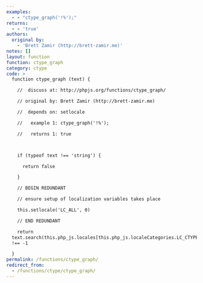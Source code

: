 ```yaml
---
examples:
  - - "ctype_graph('!%');"
returns:
  - - 'true'
authors:
  original by:
    - 'Brett Zamir (http://brett-zamir.me)'
notes: []
layout: function
function: ctype_graph
category: ctype
code: >
  function ctype_graph (text) {

    //  discuss at: http://phpjs.org/functions/ctype_graph/

    // original by: Brett Zamir (http://brett-zamir.me)

    //  depends on: setlocale

    //   example 1: ctype_graph('!%');

    //   returns 1: true



    if (typeof text !== 'string') {

      return false

    }

    // BEGIN REDUNDANT

    // ensure setup of localization variables takes place

    this.setlocale('LC_ALL', 0)

    // END REDUNDANT

    return
  text.search(this.php_js.locales[this.php_js.localeCategories.LC_CTYPE].LC_CTYPE.gr)
  !== -1

  }
permalink: /functions/ctype_graph/
redirect_from:
  - /functions/ctype/ctype_graph/
---
```


<!-- WARNING! This file is auto generated by `npm run web:inject`, do not edit by hand -->
